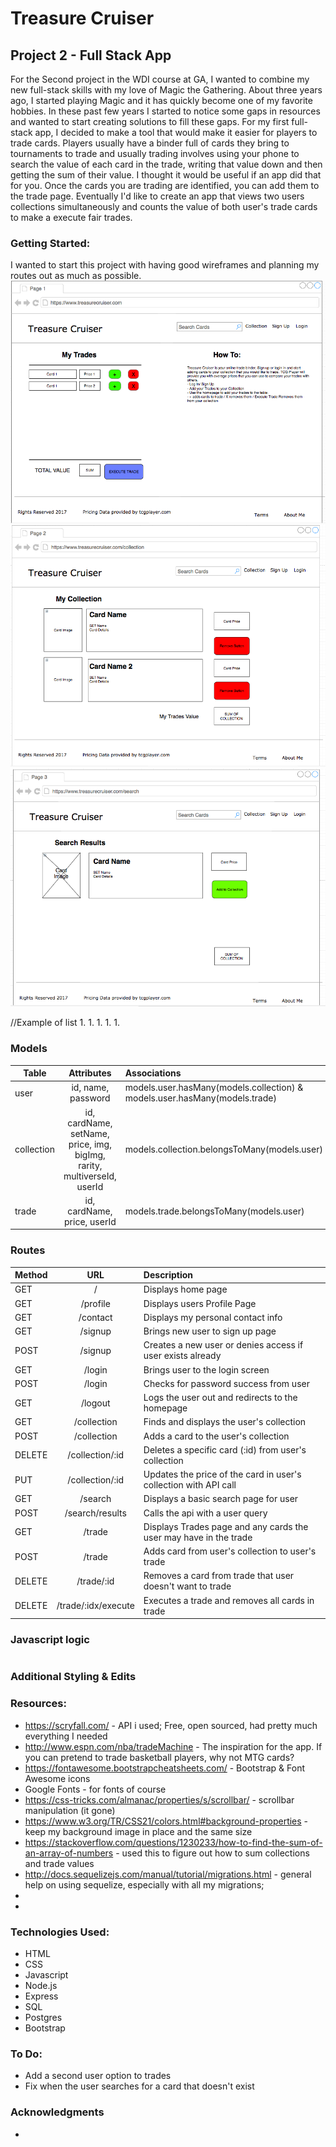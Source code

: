 # Treasure Cruiser
## Project 2 - Full Stack App

For the Second project in the WDI course at GA, I wanted to combine my new full-stack skills with my love of Magic the Gathering.
About three years ago, I started playing Magic and it has quickly become one of my favorite hobbies. In these past few years I started to notice some gaps in resources and wanted to start creating solutions to fill these gaps. For my first full-stack app, I decided to make a tool that would make it easier for players to trade cards. Players usually have a binder full of cards they bring to tournaments to trade and usually trading involves using your phone to search the value of each card in the trade, writing that value down and then getting the sum of their value. I thought it would be useful if an app did that for you. Once the cards you are trading are identified, you can add them to the trade page. Eventually I'd like to create an app that views two users collections simultaneously and counts the value of both user's trade cards to make a execute fair trades.

### Getting Started:
I wanted to start this project with having good wireframes and planning my routes out as much as possible.
![alt text](/public/img/wireframe1.png)
![alt text](/public/img/wireframe2.png)
![alt text](/public/img/wireframe3.png)

//Example of list
1. 
1. 
1. 
1. 
1. 

### Models
| Table     |   Attributes                  | Associations         |
| --------- | :---------------------------: | :------------------- |
| user   |   id, name, password   |   models.user.hasMany(models.collection) & models.user.hasMany(models.trade)   |
| collection   |   id, cardName, setName, price, img, bigImg, rarity, multiverseId, userId   |   models.collection.belongsToMany(models.user)   |
|   trade   |   id, cardName, price, userId   |   models.trade.belongsToMany(models.user)   |

### Routes
| Method | URL           | Description              |
| ------ |:-------------:| :------------------------|
| GET    | /             | Displays home page        |
| GET    | /profile      | Displays users Profile Page |
| GET    | /contact      | Displays my personal contact info |
| GET    | /signup       | Brings new user to sign up page   |
| POST   | /signup       | Creates a new user or denies access if user exists already |
| GET    | /login        | Brings user to the login screen |
| POST   | /login        | Checks for password success from user |
| GET    | /logout       | Logs the user out and redirects to the homepage |
| GET    | /collection         | Finds and displays the user's collection |
| POST   | /collection         | Adds a card to the user's collection |
| DELETE | /collection/:id     | Deletes a specific card (:id) from user's collection |
| PUT    | /collection/:id     | Updates the price of the card in user's collection with API call |
| GET    | /search             | Displays a basic search page for user |
| POST   | /search/results     | Calls the api with a user query |
| GET    | /trade              | Displays Trades page and any cards the user may have in the trade |
| POST   | /trade              | Adds card from user's collection to user's trade |
| DELETE | /trade/:id          | Removes a card from trade that user doesn't want to trade |
| DELETE | /trade/:idx/execute | Executes a trade and removes all cards in trade   | 

### Javascript logic
```

```



### Additional Styling & Edits




### Resources:
* https://scryfall.com/ - API i used; Free, open sourced, had pretty much everything I needed
* http://www.espn.com/nba/tradeMachine - The inspiration for the app. If you can pretend to trade basketball players, why not MTG cards?
* https://fontawesome.bootstrapcheatsheets.com/ - Bootstrap & Font Awesome icons
* Google Fonts - for fonts of course
* https://css-tricks.com/almanac/properties/s/scrollbar/ - scrollbar manipulation (it gone)
* https://www.w3.org/TR/CSS21/colors.html#background-properties - keep my background image in place and the same size
* https://stackoverflow.com/questions/1230233/how-to-find-the-sum-of-an-array-of-numbers - used this to figure out how to sum collections and trade values
* http://docs.sequelizejs.com/manual/tutorial/migrations.html - general help on using sequelize, especially with all my migrations;
* 
* 


### Technologies Used:
* HTML
* CSS
* Javascript
* Node.js
* Express
* SQL
* Postgres
* Bootstrap

### To Do:
* Add a second user option to trades
* Fix when the user searches for a card that doesn't exist

### Acknowledgments
* 
